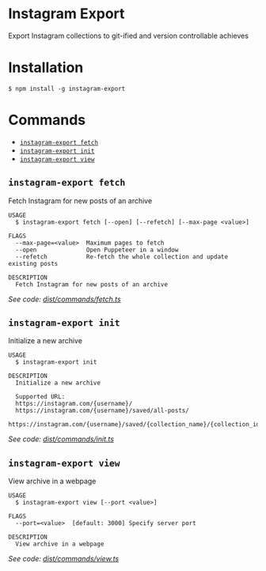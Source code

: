 # Instagram Export

Export Instagram collections to git-ified and version controllable achieves

# Installation

```sh-session
$ npm install -g instagram-export
```

# Commands

<!-- commands -->

- [`instagram-export fetch`](#instagram-export-fetch)
- [`instagram-export init`](#instagram-export-init)
- [`instagram-export view`](#instagram-export-view)

## `instagram-export fetch`

Fetch Instagram for new posts of an archive

```
USAGE
  $ instagram-export fetch [--open] [--refetch] [--max-page <value>]

FLAGS
  --max-page=<value>  Maximum pages to fetch
  --open              Open Puppeteer in a window
  --refetch           Re-fetch the whole collection and update existing posts

DESCRIPTION
  Fetch Instagram for new posts of an archive
```

_See code: [dist/commands/fetch.ts](https://github.com/mon-jai/instagram-export/blob/v0.8.0/dist/commands/fetch.ts)_

## `instagram-export init`

Initialize a new archive

```
USAGE
  $ instagram-export init

DESCRIPTION
  Initialize a new archive

  Supported URL:
  https://instagram.com/{username}/
  https://instagram.com/{username}/saved/all-posts/
  https://instagram.com/{username}/saved/{collection_name}/{collection_id}/
```

_See code: [dist/commands/init.ts](https://github.com/mon-jai/instagram-export/blob/v0.8.0/dist/commands/init.ts)_

## `instagram-export view`

View archive in a webpage

```
USAGE
  $ instagram-export view [--port <value>]

FLAGS
  --port=<value>  [default: 3000] Specify server port

DESCRIPTION
  View archive in a webpage
```

_See code: [dist/commands/view.ts](https://github.com/mon-jai/instagram-export/blob/v0.8.0/dist/commands/view.ts)_

<!-- commandsstop -->
